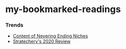 # my-bookmarked-readings

### Trends
- [Content of Nevering Ending Niches](https://stratechery.com/2020/never-ending-niches/)
- [Stratechery's 2020 Review](https://stratechery.com/2020/the-2020-stratechery-year-in-review/)

